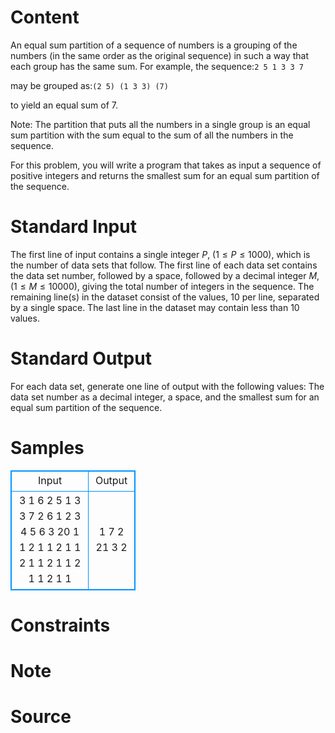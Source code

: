 
# Content

An equal sum partition of a sequence of numbers is a grouping of the numbers (in the same order as the original sequence) in such a way that each group has the same sum. For example, the sequence:`2 5 1 3 3 7`

may be grouped as:`(2 5) (1 3 3) (7)`

to yield an equal sum of $7$.

Note: The partition that puts all the numbers in a single group is an equal sum partition with the sum equal to the sum of all the numbers in the sequence.

For this problem, you will write a program that takes as input a sequence of positive integers and returns the smallest sum for an equal sum partition of the sequence.

# Standard Input

The first line of input contains a single integer $P$, ($1\leq P\leq 1000$), which is the number of data sets that follow. The first line of each data set contains the data set number, followed by a space, followed by a decimal integer $M$, ($1\leq M\leq 10000$), giving the total number of integers in the sequence. The remaining line(s) in the dataset consist of the values, $10$ per line, separated by a single space. The last line in the dataset may contain less than $10$ values.

# Standard Output

For each data set, generate one line of output with the following values: The data set number as a decimal integer, a space, and the smallest sum for an equal sum partition of the sequence.

# Samples

<style>
        table,table tr th, table tr td { border:1px solid #0094ff; }
        table { width: 200px; min-height: 25px; line-height: 25px; text-align: center; border-collapse: collapse;}   
    </style>
<table>
	<tr>
		<td>Input</td>
		<td>Output</td>
	</tr>
<tr><td>3
1 6
2 5 1 3 3 7
2 6
1 2 3 4 5 6
3 20
1 1 2 1 1 2 1 1 2 1
1 2 1 1 2 1 1 2 1 1</td><td>1 7
2 21
3 2</td></tr></table>


# Constraints



# Note



# Source


